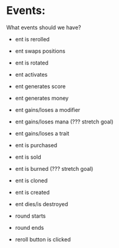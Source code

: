

# Events:
What events should we have?

- ent is rerolled
- ent swaps positions
- ent is rotated

- ent activates
- ent generates score
- ent generates money

- ent gains/loses a modifier
- ent gains/loses mana (??? stretch goal) 
- ent gains/loses a trait

- ent is purchased
- ent is sold

- ent is burned (??? stretch goal)
- ent is cloned
- ent is created
- ent dies/is destroyed

- round starts
- round ends

- reroll button is clicked


